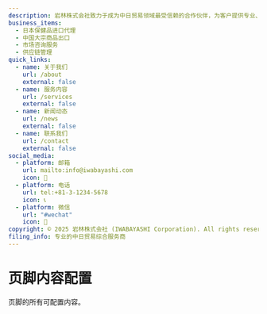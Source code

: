 ```yaml
---
description: 岩林株式会社致力于成为中日贸易领域最受信赖的合作伙伴，为客户提供专业、高效的贸易解决方案。test
business_items:
  - 日本保健品进口代理
  - 中国大宗商品出口
  - 市场咨询服务
  - 供应链管理
quick_links:
  - name: 关于我们
    url: /about
    external: false
  - name: 服务内容
    url: /services
    external: false
  - name: 新闻动态
    url: /news
    external: false
  - name: 联系我们
    url: /contact
    external: false
social_media:
  - platform: 邮箱
    url: mailto:info@iwabayashi.com
    icon: 📧
  - platform: 电话
    url: tel:+81-3-1234-5678
    icon: 📞
  - platform: 微信
    url: "#wechat"
    icon: 💬
copyright: © 2025 岩林株式会社 (IWABAYASHI Corporation). All rights reserved.
filing_info: 专业的中日贸易综合服务商
---
```


# 页脚内容配置

页脚的所有可配置内容。